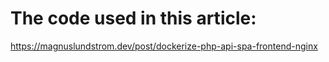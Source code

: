 # The code used in this article:

https://magnuslundstrom.dev/post/dockerize-php-api-spa-frontend-nginx
